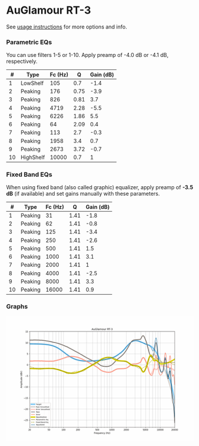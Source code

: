 # AuGlamour RT-3
See [usage instructions](https://github.com/jaakkopasanen/AutoEq#usage) for more options and info.

### Parametric EQs
You can use filters 1-5 or 1-10. Apply preamp of -4.0 dB or -4.1 dB, respectively.

|   # | Type      |   Fc (Hz) |    Q |   Gain (dB) |
|-----|-----------|-----------|------|-------------|
|   1 | LowShelf  |       105 | 0.7  |        -1.4 |
|   2 | Peaking   |       176 | 0.75 |        -3.9 |
|   3 | Peaking   |       826 | 0.81 |         3.7 |
|   4 | Peaking   |      4719 | 2.28 |        -5.5 |
|   5 | Peaking   |      6226 | 1.86 |         5.5 |
|   6 | Peaking   |        64 | 2.09 |         0.4 |
|   7 | Peaking   |       113 | 2.7  |        -0.3 |
|   8 | Peaking   |      1958 | 3.4  |         0.7 |
|   9 | Peaking   |      2673 | 3.72 |        -0.7 |
|  10 | HighShelf |     10000 | 0.7  |         1   |

### Fixed Band EQs
When using fixed band (also called graphic) equalizer, apply preamp of **-3.5 dB** (if available) and set gains manually with these parameters.

|   # | Type    |   Fc (Hz) |    Q |   Gain (dB) |
|-----|---------|-----------|------|-------------|
|   1 | Peaking |        31 | 1.41 |        -1.8 |
|   2 | Peaking |        62 | 1.41 |        -0.8 |
|   3 | Peaking |       125 | 1.41 |        -3.4 |
|   4 | Peaking |       250 | 1.41 |        -2.6 |
|   5 | Peaking |       500 | 1.41 |         1.5 |
|   6 | Peaking |      1000 | 1.41 |         3.1 |
|   7 | Peaking |      2000 | 1.41 |         1   |
|   8 | Peaking |      4000 | 1.41 |        -2.5 |
|   9 | Peaking |      8000 | 1.41 |         3.3 |
|  10 | Peaking |     16000 | 1.41 |         0.9 |

### Graphs
![](./AuGlamour%20RT-3.png)
